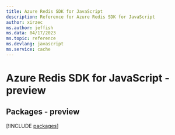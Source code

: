 ```yaml
---
title: Azure Redis SDK for JavaScript
description: Reference for Azure Redis SDK for JavaScript
author: xirzec
ms.author: jeffish
ms.data: 04/17/2023
ms.topic: reference
ms.devlang: javascript
ms.service: cache
---
```

# Azure Redis SDK for JavaScript - preview
## Packages - preview
[!INCLUDE [packages](redis-index.md)]